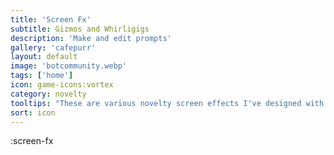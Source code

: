 ```yaml
---
title: 'Screen Fx'
subtitle: Gizmos and Whirligigs
description: 'Make and edit prompts'
gallery: 'cafepurr'
layout: default
image: 'botcommunity.webp'
tags: ['home']
icon: game-icons:vortex
category: novelty
tooltips: "These are various novelty screen effects I've designed with ChatGPT providing the maths. I love making doohickies and gizmoes. If anyone wants a screen effect or other novelty element designed, message me at silas@kindrobots.org. Priorities given to projects with a budget, though I'm a sucker for philanthropy."
sort: icon
---
```


:screen-fx
